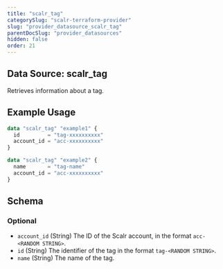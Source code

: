```yaml
---
title: "scalr_tag"
categorySlug: "scalr-terraform-provider"
slug: "provider_datasource_scalr_tag"
parentDocSlug: "provider_datasources"
hidden: false
order: 21
---
```

## Data Source: scalr_tag

Retrieves information about a tag.

## Example Usage

```terraform
data "scalr_tag" "example1" {
  id         = "tag-xxxxxxxxxx"
  account_id = "acc-xxxxxxxxxx"
}

data "scalr_tag" "example2" {
  name       = "tag-name"
  account_id = "acc-xxxxxxxxxx"
}
```

<!-- schema generated by tfplugindocs -->
## Schema

### Optional

- `account_id` (String) The ID of the Scalr account, in the format `acc-<RANDOM STRING>`.
- `id` (String) The identifier of the tag in the format `tag-<RANDOM STRING>`.
- `name` (String) The name of the tag.
